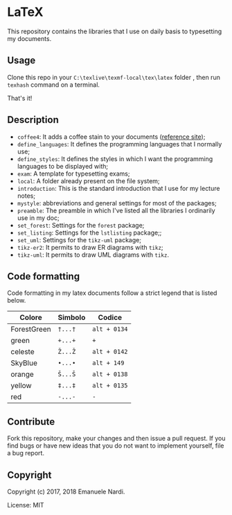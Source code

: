 # LaTeX

This repository contains the libraries that I use on daily basis to typesetting my documents.

## Usage

Clone this repo in your `C:\texlive\texmf-local\tex\latex` folder , then run `texhash` command on a terminal.

That's it!

## Description

- `coffee4`: It adds a coffee stain to your documents ([reference site][1]);
- `define_languages`: It defines the programming languages that I normally use;
- `define_styles`: It defines the styles in which I want the programming languages to be displayed with;
- `exam`: A template for typesetting exams;
- `local`: A folder already present on the file system;
- `introduction`: This is the standard introduction that I use for my lecture notes;
- `mystyle`: abbreviations and general settings for most of the packages;
- `preamble`: The preamble in which I've listed all the libraries I ordinarily use in my doc;
- `set_forest`: Settings for the `forest` package;
- `set_listing`: Settings for the `lstlisting` package;;
- `set_uml`: Settings for the `tikz-uml` package;
- `tikz-er2`: It permits to draw ER diagrams with `tikz`;
- `tikz-uml`: It permits to draw UML diagrams with `tikz`.

## Code formatting

Code formatting in my latex documents follow a strict legend that is listed below.

| Colore | Simbolo | Codice |
| --- | --- | --- |
| ForestGreen | `†...†` | `alt + 0134` |
| green | `+...+` | `+` |
| celeste | `Ž...Ž` | `alt + 0142` |
| SkyBlue | `•...•` | `alt + 149` |
| orange | `Š...Š` | `alt + 0138` |
| yellow | `‡...‡` | `alt + 0135` |
| red | `-...-` | `-` |

## Contribute

Fork this repository, make your changes and then issue a pull request. If you find bugs or have new ideas that you do not want to implement yourself, file a bug report.

## Copyright

Copyright (c) 2017, 2018 Emanuele Nardi.

License: MIT

[1]: http://hanno-rein.de/archives/349

